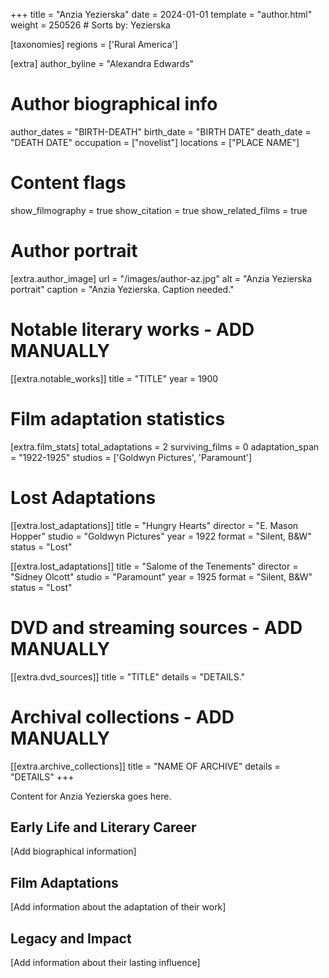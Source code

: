 +++
title = "Anzia Yezierska"
date = 2024-01-01
template = "author.html"
weight = 250526  # Sorts by: Yezierska

[taxonomies]
regions = ['Rural America']

[extra]
author_byline = "Alexandra Edwards"

# Author biographical info
author_dates = "BIRTH-DEATH"
birth_date = "BIRTH DATE"
death_date = "DEATH DATE"
occupation = ["novelist"]
locations = ["PLACE NAME"]

# Content flags
show_filmography = true
show_citation = true
show_related_films = true

# Author portrait
[extra.author_image]
url = "/images/author-az.jpg"
alt = "Anzia Yezierska portrait"
caption = "Anzia Yezierska. Caption needed."

# Notable literary works - ADD MANUALLY
[[extra.notable_works]]
title = "TITLE"
year = 1900

# Film adaptation statistics
[extra.film_stats]
total_adaptations = 2
surviving_films = 0
adaptation_span = "1922-1925"
studios = ['Goldwyn Pictures', 'Paramount']
# Lost Adaptations
[[extra.lost_adaptations]]
title = "Hungry Hearts"
director = "E. Mason Hopper"
studio = "Goldwyn Pictures"
year = 1922
format = "Silent, B&W"
status = "Lost"

[[extra.lost_adaptations]]
title = "Salome of the Tenements"
director = "Sidney Olcott"
studio = "Paramount"
year = 1925
format = "Silent, B&W"
status = "Lost"


# DVD and streaming sources - ADD MANUALLY
[[extra.dvd_sources]]
title = "TITLE"
details = "DETAILS."

# Archival collections - ADD MANUALLY
[[extra.archive_collections]]
title = "NAME OF ARCHIVE"
details = "DETAILS"
+++

Content for Anzia Yezierska goes here. 

## Early Life and Literary Career

[Add biographical information]

## Film Adaptations

[Add information about the adaptation of their work]

## Legacy and Impact

[Add information about their lasting influence]

